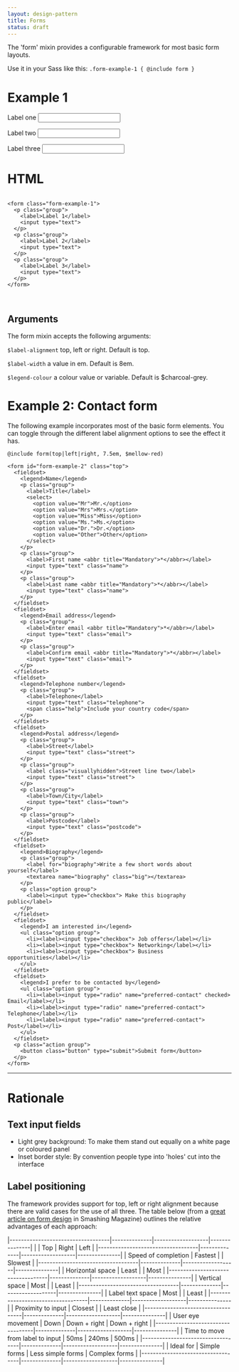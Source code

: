 ```yaml
---
layout: design-pattern
title: Forms
status: draft
---
```


The 'form' mixin provides a configurable framework for most basic form layouts.

Use it in your Sass like this: `.form-example-1 { @include form }`

<div class="side-by-side">
  <div>
    <h1>Example 1</h1>
<div class="pattern-example">
  <div class="inner">
    <form class="form-example-1">
    <p class="group">
      <label>Label one</label>
      <input type="text">
    </p>
    <p class="group">
      <label>Label two</label>
      <input type="text">
    </p>
    <p class="group">
      <label>Label three</label>
      <input type="text">
    </p>
    </form>
  </div>
</div> 
  </div>
  <div>
  <h1>HTML</h1>
<pre><code>
&lt;form class="form-example-1"&gt;
  &lt;p class="group"&gt;
    &lt;label&gt;Label 1&lt;/label&gt;
    &lt;input type="text"&gt;
  &lt;/p&gt;
  &lt;p class="group"&gt;
    &lt;label&gt;Label 2&lt;/label&gt;
    &lt;input type="text"&gt;
  &lt;/p&gt;
  &lt;p class="group"&gt;
    &lt;label&gt;Label 3&lt;/label&gt;
    &lt;input type="text"&gt;
  &lt;/p&gt;
&lt;/form&gt;

</code></pre>
  </div>
</div>


<h2>Arguments</h2>
<p>The form mixin accepts the following arguments:</p>
<p><code>$label-alignment</code> top, left or right. Default is top.</p>
<p><code>$label-width</code> a value in em. Default is 8em.</p>
<p><code>$legend-colour</code> a colour value or variable. Default is $charcoal-grey.</p>

# Example 2: Contact form

The following example incorporates most of the basic form elements. You can toggle through the different label alignment options to see
the effect it has.

<div class="pattern-example">

<pre><code class="class-toggle" data-for="form-example-2" >@include form(<span class="option selected">top</span>|<span class="option">left</span>|<span class="option">right</span>, 7.5em, $mellow-red)</code></pre>

  <div class="inner">

    <form id="form-example-2" class="top">
      <fieldset>
        <legend>Name</legend>
        <p class="group">
          <label>Title</label>
          <select>
            <option value="Mr">Mr.</option>
            <option value="Mrs">Mrs.</option>
            <option value="Miss">Miss</option>
            <option value="Ms.">Ms.</option>
            <option value="Dr.">Dr.</option>
            <option value="Other">Other</option>
          </select>
        </p>
        <p class="group">
          <label>First name <abbr title="Mandatory">*</abbr></label>
          <input type="text" class="name">
        </p>
        <p class="group">
          <label>Last name <abbr title="Mandatory">*</abbr></label>
          <input type="text" class="name">
        </p>
      </fieldset>
      <fieldset>
        <legend>Email address</legend>
        <p class="group">
          <label>Enter email <abbr title="Mandatory">*</abbr></label>
          <input type="text" class="email">
        </p>
        <p class="group">
          <label>Confirm email <abbr title="Mandatory">*</abbr></label>
          <input type="text" class="email">
        </p>
      </fieldset>
      <fieldset>
        <legend>Telephone number</legend>
        <p class="group">
          <label>Telephone</label>
          <input type="text" class="telephone">
          <span class="help">Include your country code</span>
        </p>
      </fieldset>
      <fieldset>
        <legend>Postal address</legend>
        <p class="group">
          <label>Street</label>
          <input type="text" class="street">
        </p>
        <p class="group">
          <label class="visuallyhidden">Street line two</label>
          <input type="text" class="street">
        </p>
        <p class="group">
          <label>Town/City</label>
          <input type="text" class="town">
        </p>
        <p class="group">
          <label>Postcode</label>
          <input type="text" class="postcode">
        </p>
      </fieldset>
      <fieldset>
        <legend>Biography</legend>
        <p class="group">
          <label for="biography">Write a few short words about yourself</label>
          <textarea name="biography" class="big"></textarea>
        </p>
        <p class="option group">
          <label><input type="checkbox"> Make this biography public</label>
        </p>
      </fieldset>
      <fieldset>
        <legend>I am interested in</legend>
        <ul class="option group">
          <li><label><input type="checkbox"> Job offers</label></li>
          <li><label><input type="checkbox"> Networking</label></li>
          <li><label><input type="checkbox"> Business opportunities</label></li>
        </ul>
      </fieldset>  
      <fieldset>
        <legend>I prefer to be contacted by</legend>
        <ul class="option group">
          <li><label><input type="radio" name="preferred-contact" checked> Email</label></li>
          <li><label><input type="radio" name="preferred-contact"> Telephone</label></li>
          <li><label><input type="radio" name="preferred-contact"> Post</label></li>
        </ul>
      </fieldset>
      <p class="action group">
        <button class="button" type="submit">Submit form</button>
      </p>
    </form>

  </div>
</div>

* * *

# Rationale

## Text input fields

* Light grey background: To make them stand out equally on a white page or coloured panel
* Inset border style: By convention people type into 'holes' cut into the interface

## Label positioning

The framework provides support for top, left or right alignment because there are valid cases for the use of all three. The table below (from a [great article on form design](http://uxdesign.smashingmagazine.com/2011/11/08/extensive-guide-web-form-usability/) in Smashing Magazine) outlines the relative advantages of each approach:

|-----------------------------------|--------------|-------------------|---------------|
|                                   | Top          | Right             | Left          |
|-----------------------------------|--------------|-------------------|---------------|
| Speed of completion               | Fastest      |                   | Slowest       |
|-----------------------------------|--------------|-------------------|---------------|
| Horizontal space                  | Least        |                   | Most          |
|-----------------------------------|--------------|-------------------|---------------|
| Vertical space                    | Most         |                   | Least         |
|-----------------------------------|--------------|-------------------|---------------|
| Label text space                  | Most         |                   | Least         |
|-----------------------------------|--------------|-------------------|---------------|
| Proximity to input                | Closest      |                   | Least close   |
|-----------------------------------|--------------|-------------------|---------------|
| User eye movement                 | Down         | Down + right      | Down + right  |
|-----------------------------------|--------------|-------------------|---------------|
| Time to move from label to input  | 50ms         | 240ms             | 500ms         |
|-----------------------------------|--------------|-------------------|---------------|
| Ideal for                         | Simple forms | Less simple forms | Complex forms |
|-----------------------------------|--------------|-------------------|---------------|




<script>
  $(function() {

    // Style toggle for pattern examples
    // Takes the text of the clicked 'option' and assigns it as
    // a class to the element named in the 'data-for' attribute
    $('.class-toggle .option').click(function(){
      $('.class-toggle .option').removeClass('selected');
      $(this).addClass('selected');
      var selectedClass = $(this).text();
      var selectedElement = "#" + $(this).parents('.class-toggle').data("for");
      $(selectedElement).removeClass().addClass(selectedClass);
      return false;
    });



  });
</script>
